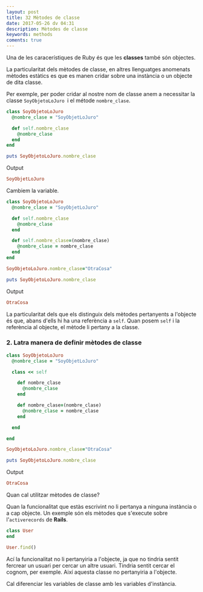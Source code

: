 ```yaml
---
layout: post
title: 32 Mètodes de classe
date: 2017-05-26 dv 04:31
description: Mètodes de classe
keywords: methods
coments: true
---
```


Una de les caracerístiques de Ruby és que les **classes** també són objectes.

La particularitat dels mètodes de classe, en altres llenguatges anomenats mètodes estàtics es que es manen cridar sobre una instància o un objecte de dita classe.

Per exemple, per poder cridar al nostre nom de classe anem a necessitar la classe `SoyObjetoLoJuro `i el métode `nombre_clase`.

```ruby
class SoyObjetoLoJuro
  @nombre_clase = "SoyObjetLoJuro"

  def self.nombre_clase
    @nombre_clase
  end
end

puts SoyObjetoLoJuro.nombre_clase
```

Output

```ruby
SoyObjetLoJuro
```
Cambiem la variable.

```ruby
class SoyObjetoLoJuro
  @nombre_clase = "SoyObjetLoJuro"

  def self.nombre_clase
    @nombre_clase
  end

  def self.nombre_clase=(nombre_clase)
    @nombre_clase = nombre_clase
  end
end

SoyObjetoLoJuro.nombre_clase="OtraCosa"

puts SoyObjetoLoJuro.nombre_clase
```
Output

```ruby
OtraCosa
```

La particularitat dels que els distinguix dels mètodes pertanyents a l'objecte és que, abans d'ells hi ha una referència a `self`. Quan posem `self` i la referència al objecte, el mètode li pertany a la classe.

### 2. Latra manera de definir mètodes de classe

```ruby
class SoyObjetoLoJuro
  @nombre_clase = "SoyObjetLoJuro"

  class << self

    def nombre_clase
      @nombre_clase
    end

    def nombre_clase=(nombre_clase)
      @nombre_clase = nombre_clase
    end

  end

end

SoyObjetoLoJuro.nombre_clase="OtraCosa"

puts SoyObjetoLoJuro.nombre_clase
```

Output

```ruby
OtraCosa
```

Quan cal utilitzar mètodes de classe?

Quan la funcionalitat que estàs escrivint no li pertanya a ninguna instància o a cap objecte. Un exemple són els mètodes que s'execute sobre l'`activerecords` de **Rails**.

```ruby
class User
end

User.find()
```

Ací la funcionalitat no li pertanyiria a l'objecte, ja que no tindria sentit fercrear un usuari per cercar un altre usuari. Tindria sentit cercar el cognom, per exemple. Així aquesta classe no pertanyiria a l'objecte.

Cal diferenciar les variables de classe amb les variables d'instància.



